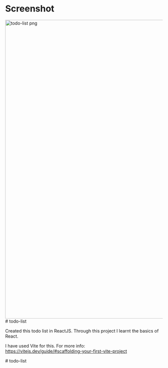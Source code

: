 # Screenshot

<img width="957" alt="todo-list png" src="https://github.com/draksham/todo-list/assets/123640464/d9189d4c-9a28-4bbf-95aa-323a2936710a">
# todo-list

Created this todo list in ReactJS.
Through this project I learnt the basics of React.

I have used Vite for this. For more info: https://vitejs.dev/guide/#scaffolding-your-first-vite-project


#   t o d o - l i s t 
 
 
